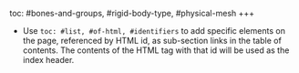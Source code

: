 toc: #bones-and-groups, #rigid-body-type, #physical-mesh
+++
* Use `toc: #list, #of-html, #identifiers` to add specific elements on the page,
  referenced by HTML id, as sub-section links in the table of contents.
  The contents of the HTML tag with that id will be used as the index header.
